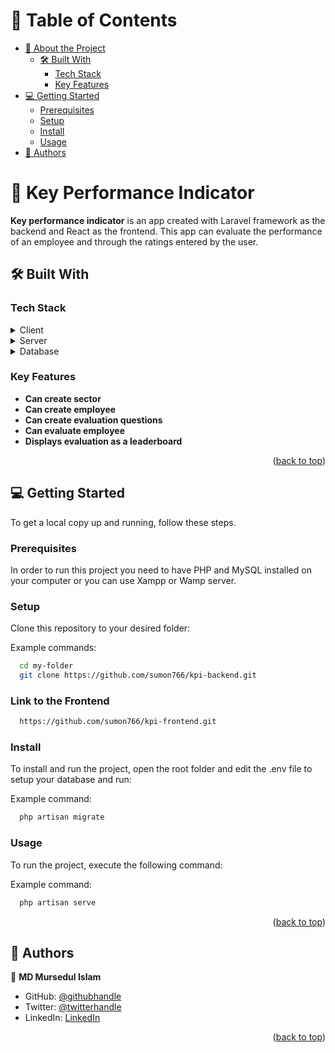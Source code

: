<!-- TABLE OF CONTENTS -->

# 📗 Table of Contents

- [📖 About the Project](#about-project)
    - [🛠 Built With](#built-with)
        - [Tech Stack](#tech-stack)
        - [Key Features](#key-features)
- [💻 Getting Started](#getting-started)
    - [Prerequisites](#prerequisites)
    - [Setup](#setup)
    - [Install](#install)
    - [Usage](#usage)
- [👥 Authors](#authors)

<!-- PROJECT DESCRIPTION -->

# 📖 Key Performance Indicator <a name="about-project"></a>

**Key performance indicator** is an app created with Laravel framework as the backend and React as the frontend. This app can evaluate the performance of an employee and through the ratings entered by the user.

## 🛠 Built With <a name="built-with"></a>

### Tech Stack <a name="tech-stack"></a>

<details>
  <summary>Client</summary>
  <ul>
    <li><a href="https://reactjs.org/">React.js</a></li>
  </ul>
</details>

<details>
  <summary>Server</summary>
  <ul>
    <li><a href="https://laravel.com/">Laravel</a></li>
  </ul>
</details>

<details>
<summary>Database</summary>
  <ul>
    <li><a href="https://www.mysql.org/">MySQL</a></li>
  </ul>
</details>

<!-- Features -->

### Key Features <a name="key-features"></a>

- **Can create sector**
- **Can create employee**
- **Can create evaluation questions**
- **Can evaluate employee**
- **Displays evaluation as a leaderboard**

<p align="right">(<a href="#readme-top">back to top</a>)</p>

<!-- GETTING STARTED -->

## 💻 Getting Started <a name="getting-started"></a>

To get a local copy up and running, follow these steps.

### Prerequisites

In order to run this project you need to have PHP and MySQL installed on your computer or you can use Xampp or Wamp server.

### Setup

Clone this repository to your desired folder:


Example commands:

```sh
  cd my-folder
  git clone https://github.com/sumon766/kpi-backend.git
```

### Link to the Frontend

```sh
  https://github.com/sumon766/kpi-frontend.git
```

### Install

To install and run the project, open the root folder and edit the .env file to setup your database and run:

Example command:

```sh
  php artisan migrate
```

### Usage

To run the project, execute the following command:


Example command:

```sh
  php artisan serve
```

<p align="right">(<a href="#readme-top">back to top</a>)</p>

<!-- AUTHORS -->

## 👥 Authors <a name="authors"></a>

👤 **MD Mursedul Islam**

- GitHub: [@githubhandle](https://github.com/sumon766)
- Twitter: [@twitterhandle](https://twitter.com/sumon766)
- LinkedIn: [LinkedIn](https://linkedin.com/in/sumon766)

<p align="right">(<a href="#readme-top">back to top</a>)</p>
